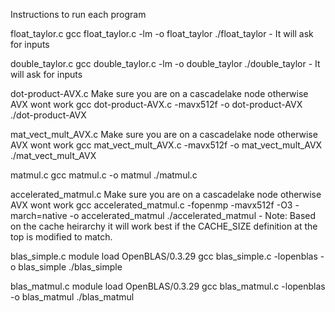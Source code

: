 Instructions to run each program 

float_taylor.c
    gcc float_taylor.c -lm -o float_taylor
    ./float_taylor
    - It will ask for inputs

double_taylor.c
    gcc double_taylor.c -lm -o double_taylor
    ./double_taylor
    - It will ask for inputs

dot-product-AVX.c
    Make sure you are on a cascadelake node otherwise AVX wont work
    gcc dot-product-AVX.c -mavx512f -o dot-product-AVX
    ./dot-product-AVX

mat_vect_mult_AVX.c
    Make sure you are on a cascadelake node otherwise AVX wont work
    gcc mat_vect_mult_AVX.c -mavx512f -o mat_vect_mult_AVX
    ./mat_vect_mult_AVX 

matmul.c
    gcc matmul.c -o matmul
    ./matmul.c

accelerated_matmul.c
    Make sure you are on a cascadelake node otherwise AVX wont work
    gcc accelerated_matmul.c -fopenmp -mavx512f -O3 -march=native -o accelerated_matmul
    ./accelerated_matmul
    - Note: Based on the cache heirarchy it will work best if the CACHE_SIZE definition at the top is modified to match.

blas_simple.c
    module load OpenBLAS/0.3.29
    gcc blas_simple.c -lopenblas -o blas_simple
    ./blas_simple

blas_matmul.c
    module load OpenBLAS/0.3.29
    gcc blas_matmul.c -lopenblas -o blas_matmul
    ./blas_matmul